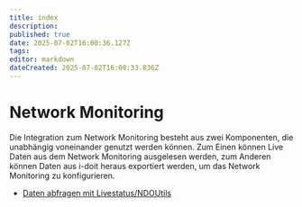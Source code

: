 ```yaml
---
title: index
description: 
published: true
date: 2025-07-02T16:00:36.127Z
tags: 
editor: markdown
dateCreated: 2025-07-02T16:00:33.836Z
---
```


# Network Monitoring

Die Integration zum Network Monitoring besteht aus zwei Komponenten, die unabhängig voneinander genutzt werden können. Zum Einen können Live Daten aus dem Network Monitoring ausgelesen werden, zum Anderen können Daten aus i-doit heraus exportiert werden, um das Network Monitoring zu konfigurieren.

-   [Daten abfragen mit Livestatus/NDOUtils](daten-abfragen-mit-livestatus.md)
